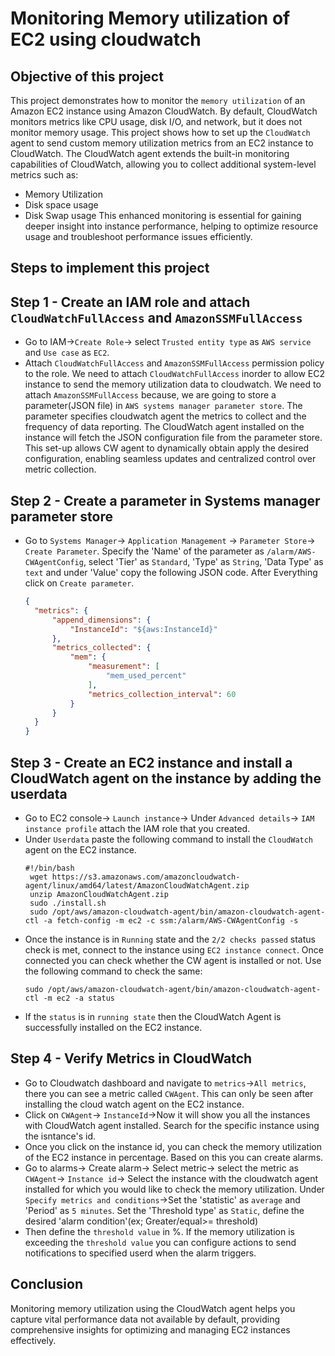 # Monitoring Memory utilization of EC2 using cloudwatch
## Objective of this project
This project demonstrates how to monitor the `memory utilization` of an Amazon EC2 instance using Amazon CloudWatch. By default, CloudWatch monitors metrics like CPU usage, disk I/O, and network, but it does not monitor memory usage. This project shows how to set up the `CloudWatch` agent to send custom memory utilization metrics from an EC2 instance to CloudWatch.
   The CloudWatch agent extends the built-in monitoring capabilities of CloudWatch, allowing you to collect additional system-level metrics such as:
   * Memory Utilization
   * Disk space usage
   * Disk Swap usage
   This enhanced monitoring is essential for gaining deeper insight into instance performance, helping to optimize resource usage and troubleshoot performance issues efficiently.

## Steps to implement this project
## **Step 1 - Create an IAM role and attach `CloudWatchFullAccess` and `AmazonSSMFullAccess`**
* Go to IAM->`Create Role`-> select `Trusted entity type` as `AWS service` and `Use case` as `EC2`.
* Attach `CloudWatchFullAccess` and `AmazonSSMFullAccess` permission policy to the role. We need to attach
`CloudWatchFullAccess` inorder to allow EC2 instance to send the memory utilization data to cloudwatch. We need to attach
`AmazonSSMFullAccess` because, we are going to store a parameter(JSON file) in `AWS systems manager parameter store`.
The parameter specifies cloudwatch agent the metrics to collect and the frequency of data reporting. The CloudWatch agent
installed on the instance will fetch the JSON configuration file from the parameter store. This set-up allows CW agent to
dynamically obtain apply the desired configuration, enabling seamless updates and centralized control over metric collection.

## **Step 2 - Create a parameter in Systems manager parameter store**
* Go to `Systems Manager`-> `Application Management` -> `Parameter Store`-> `Create Parameter`. Specify the 'Name' of the
  parameter as `/alarm/AWS-CWAgentConfig`, select 'Tier' as `Standard`, 'Type' as `String`, 'Data Type' as `text` and under
  'Value' copy the following JSON code. After Everything click on `Create parameter`.
  ```JSON
  {
	"metrics": {
		"append_dimensions": {
			"InstanceId": "${aws:InstanceId}"
		},
		"metrics_collected": {
			"mem": {
				"measurement": [
					"mem_used_percent"
				],
				"metrics_collection_interval": 60
			}
		}
	}
  }
  ```
## **Step 3 - Create an EC2 instance and install a CloudWatch agent on the instance by adding the userdata**
* Go to EC2 console-> `Launch instance`-> Under `Advanced details`-> `IAM instance profile` attach the IAM role that you
  created.
* Under `Userdata` paste the following command to install the `CloudWatch` agent on the EC2 instance.
  ```
  #!/bin/bash
   wget https://s3.amazonaws.com/amazoncloudwatch-agent/linux/amd64/latest/AmazonCloudWatchAgent.zip
   unzip AmazonCloudWatchAgent.zip
   sudo ./install.sh
   sudo /opt/aws/amazon-cloudwatch-agent/bin/amazon-cloudwatch-agent-ctl -a fetch-config -m ec2 -c ssm:/alarm/AWS-CWAgentConfig -s
  ```
* Once the instance is in `Running` state and the `2/2 checks passed` status check is met, connect to the instance using 
  `EC2 instance connect`. Once connected you can check whether the CW agent is installed or not. Use the following command 
  to check the same:
  ```
  sudo /opt/aws/amazon-cloudwatch-agent/bin/amazon-cloudwatch-agent-ctl -m ec2 -a status
  ```
* If the `status` is in `running state` then the CloudWatch Agent is successfully installed on the EC2 instance. 
## **Step 4 - Verify Metrics in CloudWatch**
* Go to Cloudwatch dashboard and navigate to `metrics`->`All metrics`, there you can see a metric called `CWAgent`. This
    can only be seen after installing the cloud watch agent on the EC2 instance.
* Click on `CWAgent`-> `InstanceId`->Now it will show you all the instances with CloudWatch agent installed. Search for the
    specific instance using the isntance's id.
* Once you click on the instance id, you can check the memory utilization of the EC2 instance in percentage. Based on this
    you can create alarms.
* Go to alarms-> Create alarm-> Select metric-> select the metric as `CWAgent`-> `Instance id`-> Select the instance with
    the cloudwatch agent installed for which you would like to check the memory utilization. Under `Specify metrics and
    conditions`->Set the 'statistic' as `average` and 'Period' as `5 minutes`.
    Set the 'Threshold type' as `Static`, define the desired 'alarm condition'(ex; Greater/equal>= threshold)
* Then define the `threshold value` in %. If the memory utilization is exceeding the `threshold value` you can configure
    actions to send notifications to specified userd when the alarm triggers.
    
## Conclusion
  Monitoring memory utilization using the CloudWatch agent helps you capture vital performance data not available by
  default, providing comprehensive insights for optimizing and managing EC2 instances effectively.

